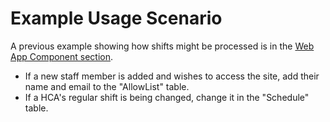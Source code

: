 # Example Usage Scenario

A previous example showing how shifts might be processed is in the [Web App Component section](/web_app).

- If a new staff member is added and wishes to access the site, add their name and email to the "AllowList" table.
- If a HCA's regular shift is being changed, change it in the "Schedule" table.
